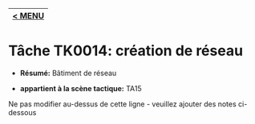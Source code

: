 |[< MENU](../README.md)|
|---|
# Tâche TK0014: création de réseau

* **Résumé:** Bâtiment de réseau

* **appartient à la scène tactique:** TA15

Ne pas modifier au-dessus de cette ligne - veuillez ajouter des notes ci-dessous